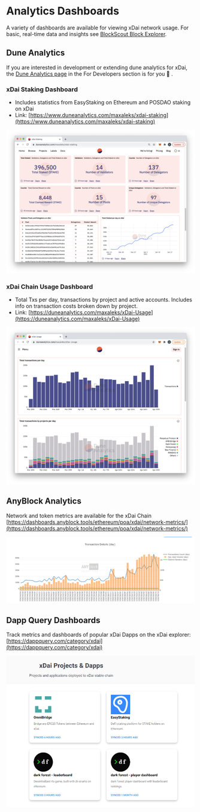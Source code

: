 # Analytics Dashboards

A variety of dashboards are available for viewing xDai network usage. For basic, real-time data and insights see [BlockScout Block Explorer](https://blockscout.com/poa/xdai).

## Dune Analytics

If you are interested in development or extending dune analytics for xDai, the  [Dune Analytics page](../../for-developers/developer-resources/dune-analytics.md) in the For Developers section is for you 🙂 .

### xDai Staking Dashboard

* Includes statistics from EasyStaking on Ethereum and POSDAO staking on xDai
* Link: [https://www.duneanalytics.com/maxaleks/xdai-staking](https://www.duneanalytics.com/maxaleks/xdai-staking)

![](../../.gitbook/assets/posdao-dune.png)

### xDai Chain Usage Dashboard

* Total Txs per day, transactions by project and active accounts. Includes info on transaction costs broken down by project.
* Link: [https://duneanalytics.com/maxaleks/xDai-Usage](https://duneanalytics.com/maxaleks/xDai-Usage)

![](../../.gitbook/assets/tx-day%20%282%29.png)

## AnyBlock Analytics

Network and token metrics are available for the xDai Chain [https://dashboards.anyblock.tools/ethereum/poa/xdai/network-metrics/](https://dashboards.anyblock.tools/ethereum/poa/xdai/network-metrics/)

![](../../.gitbook/assets/anyblock-analytics.png)

## Dapp Query Dashboards

Track metrics and dashboards of popular xDai Dapps on the xDai explorer: [https://dappquery.com/category/xdai](https://dappquery.com/category/xdai)

![](../../.gitbook/assets/image%20%289%29.png)


